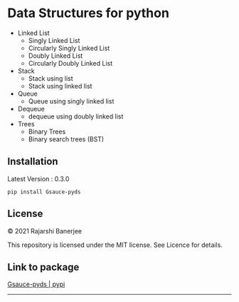 # Data Structures for python
- Linked List
    - Singly Linked List
    - Circularly Singly Linked List
    - Doubly Linked List
    - Circularly Doubly Linked List
- Stack
    - Stack using list 
    - Stack using linked list   
- Queue
    - Queue using singly linked list
- Dequeue 
    - dequeue using doubly linked list
- Trees
    - Binary Trees
    - Binary search trees (BST)
    
## Installation
Latest Version : 0.3.0
```
pip install Gsauce-pyds
```

## License

© 2021 Rajarshi Banerjee

This repository is licensed under the MIT license. See Licence for details.

## Link to package

<a href="https://pypi.org/project/Gsauce-pyds/">Gsauce-pyds | pypi </a>

***

